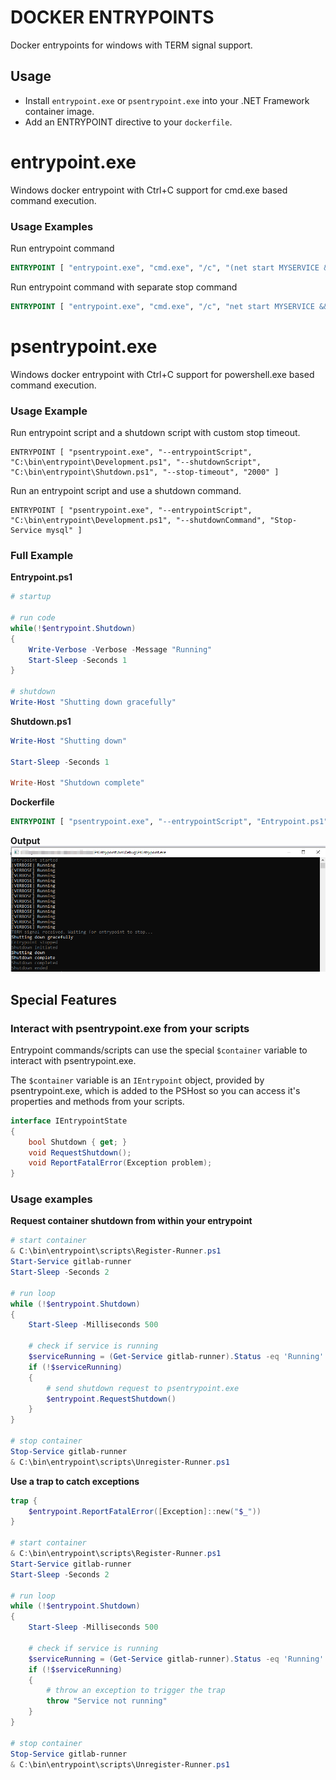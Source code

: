 DOCKER ENTRYPOINTS
==================

Docker entrypoints for windows with TERM signal support.


Usage
-----

* Install `entrypoint.exe` or `psentrypoint.exe` into your .NET Framework container image.
* Add an ENTRYPOINT directive to your `dockerfile`.


entrypoint.exe
==============

Windows docker entrypoint with Ctrl+C support for cmd.exe based command execution.

### Usage Examples

Run entrypoint command
```dockerfile
ENTRYPOINT [ "entrypoint.exe", "cmd.exe", "/c", "(net start MYSERVICE && ping -t 127.0.0.1) || (echo stopping... && net stop MYSERVICE)"]
```

Run entrypoint command with separate stop command
```dockerfile
ENTRYPOINT [ "entrypoint.exe", "cmd.exe", "/c", "net start MYSERVICE && ping -t 127.0.0.1", "--stop", "net stop MYSERVICE"]
```



psentrypoint.exe
================
Windows docker entrypoint with Ctrl+C support for powershell.exe based command execution.

### Usage Example

Run entrypoint script and a shutdown script with custom stop timeout.
```
ENTRYPOINT [ "psentrypoint.exe", "--entrypointScript", "C:\bin\entrypoint\Development.ps1", "--shutdownScript", "C:\bin\entrypoint\Shutdown.ps1", "--stop-timeout", "2000" ]
```

Run an entrypoint script and use a shutdown command.
```
ENTRYPOINT [ "psentrypoint.exe", "--entrypointScript", "C:\bin\entrypoint\Development.ps1", "--shutdownCommand", "Stop-Service mysql" ]
```

### Full Example

**Entrypoint.ps1**
```powershell
# startup

# run code
while(!$entrypoint.Shutdown)
{
    Write-Verbose -Verbose -Message "Running"
    Start-Sleep -Seconds 1
}

# shutdown
Write-Host "Shutting down gracefully"
```

**Shutdown.ps1**
```powershell
Write-Host "Shutting down"

Start-Sleep -Seconds 1

Write-Host "Shutdown complete"
```

**Dockerfile**
```dockerfile
ENTRYPOINT [ "psentrypoint.exe", "--entrypointScript", "Entrypoint.ps1", "--shutdownScript", "Shutdown.ps1" ]
```

**Output**
![Sample Output](docs/img/test002_executionoutput.png)


Special Features
----------------

### Interact with psentrypoint.exe from your scripts

Entrypoint commands/scripts can use the special `$container` variable to interact
with psentrypoint.exe.

The `$container` variable is an `IEntrypoint` object, provided by psentrypoint.exe, which is added to the PSHost so you can access it's properties and methods from your scripts.

```c#
interface IEntrypointState
{
    bool Shutdown { get; }
    void RequestShutdown();
    void ReportFatalError(Exception problem);
}
```

### Usage examples

**Request container shutdown from within your entrypoint**

```powershell
# start container
& C:\bin\entrypoint\scripts\Register-Runner.ps1
Start-Service gitlab-runner
Start-Sleep -Seconds 2

# run loop
while (!$entrypoint.Shutdown)
{
    Start-Sleep -Milliseconds 500

    # check if service is running
    $serviceRunning = (Get-Service gitlab-runner).Status -eq 'Running'
    if (!$serviceRunning)
    {
        # send shutdown request to psentrypoint.exe
        $entrypoint.RequestShutdown()
    }
}

# stop container
Stop-Service gitlab-runner
& C:\bin\entrypoint\scripts\Unregister-Runner.ps1
```

**Use a trap to catch exceptions**

```powershell
trap { 
    $entrypoint.ReportFatalError([Exception]::new("$_"))
}

# start container
& C:\bin\entrypoint\scripts\Register-Runner.ps1
Start-Service gitlab-runner
Start-Sleep -Seconds 2

# run loop
while (!$entrypoint.Shutdown)
{
    Start-Sleep -Milliseconds 500

    # check if service is running
    $serviceRunning = (Get-Service gitlab-runner).Status -eq 'Running'
    if (!$serviceRunning)
    {
        # throw an exception to trigger the trap
        throw "Service not running"
    }
}

# stop container
Stop-Service gitlab-runner
& C:\bin\entrypoint\scripts\Unregister-Runner.ps1
```